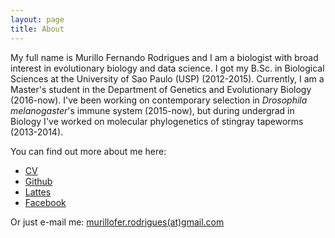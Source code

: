 ```yaml
---
layout: page
title: About
---
```


<!--<p class="message">
  Hey there! This page is included as an example. Feel free to customize it for your own use upon downloading. Carry on!
</p-->

My full name is Murillo Fernando Rodrigues and I am a biologist with broad interest in evolutionary biology and data science. I got my B.Sc. in Biological Sciences at the University of Sao Paulo (USP) (2012-2015). Currently, I am a Master's student in the Department of Genetics and Evolutionary Biology (2016-now). I've been working on contemporary selection in <i>Drosophila melanogaster</i>'s immune system (2015-now), but during undergrad in Biology I've worked on molecular phylogenetics of stingray tapeworms (2013-2014).

You can find out more about me here:

* [CV](http://mufernando.github.io/public/murillo_cv.pdf)
* [Github](github.com/mufernando)
* [Lattes](http://lattes.cnpq.br/8568338838378530)
* [Facebook](https://www.facebook.com/murillofernandor)

Or just e-mail me: <a href="mailto:murillofer.rodrigues@gmail.com">murillofer.rodrigues(at)gmail.com</a>
